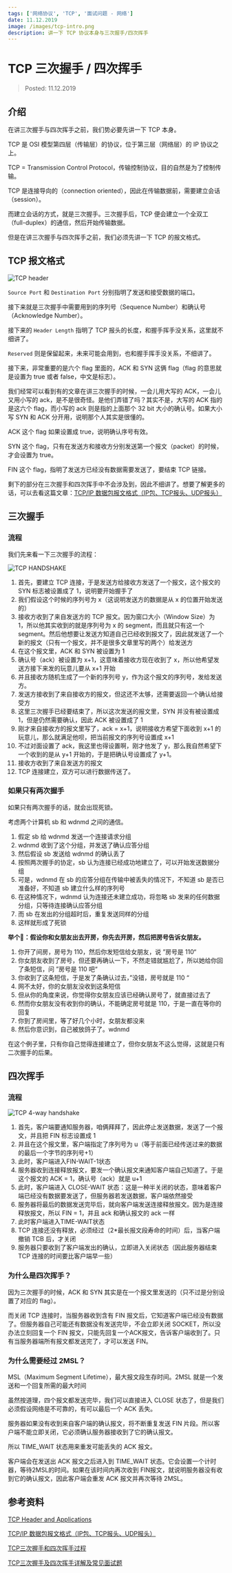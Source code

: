```yaml
---
tags: ['网络协议', 'TCP', '面试问题 - 网络']
date: 11.12.2019
image: /images/tcp-intro.png
description: 讲一下 TCP 协议本身与三次握手/四次挥手
---
```


# TCP 三次握手 / 四次挥手

> Posted: 11.12.2019

<Tag />

## 介绍

在讲三次握手与四次挥手之前，我们势必要先讲一下 TCP 本身。

TCP 是 OSI 模型第四层（传输层）的协议，位于第三层（网络层）的 IP 协议之上。

TCP = Transmission Control Protocol，传输控制协议，目的自然是为了控制传输。

TCP 是连接导向的（connection oriented），因此在传输数据前，需要建立会话（session）。

而建立会话的方式，就是三次握手。三次握手后，TCP 便会建立一个全双工（full-duplex）的通信，然后开始传输数据。

但是在讲三次握手与四次挥手之前，我们必须先讲一下 TCP 的报文格式。

## TCP 报文格式

![TCP header](/images/tcp-header.png)

`Source Port` 和 `Destination Port` 分别指明了发送和接受数据的端口。

接下来就是三次握手中需要用到的序列号（Sequence Number）和确认号（Acknowledge Number）。

接下来的 `Header Length` 指明了 TCP 报头的长度，和握手挥手没关系，这里就不细讲了。

`Reserved` 则是保留起来，未来可能会用到，也和握手挥手没关系，不细讲了。

接下来，非常重要的是六个 flag 里面的，ACK 和 SYN 这俩 flag（flag 的意思就是设置为 true 或者 false，中文是标志）。

我们经常可以看到有的文章在讲三次握手的时候，一会儿用大写的 ACK，一会儿又用小写的 ack，是不是很奇怪。是他们弄错了吗？其实不是，大写的 ACK 指的是这六个 flag，而小写的 ack 则是指的上面那个 32 bit 大小的确认号。如果大小写 SYN 和 ACK 分开用，说明那个人其实是很懂的。

ACK 这个 flag 如果设置成 true，说明确认序号有效。

SYN 这个 flag，只有在发送方和接收方分别发送第一个报文（packet）的时候，才会设置为 true。

FIN 这个 flag，指明了发送方已经没有数据需要发送了，要结束 TCP 链接。

剩下的部分在三次握手和四次挥手中不会涉及到，因此不细讲了。想要了解更多的话，可以去看这篇文章：[TCP/IP 数据包报文格式（IP包、TCP报头、UDP报头）](https://blog.51cto.com/lyhbwwk/2162568)


## 三次握手

### 流程

我们先来看一下三次握手的流程：

![TCP HANDSHAKE](/images/tcp-handshake.png)

1. 首先，要建立 TCP 连接，于是发送方给接收方发送了一个报文，这个报文的 SYN 标志被设置成了 1，说明要开始握手了
2. 我们假设这个时候的序列号为 x（这说明发送方的数据是从 x 的位置开始发送的）
3. 接收方收到了来自发送方的 TCP 报文。因为窗口大小（Window Size）为 1，所以他其实收到的就是序列号为 x 的 segment，而且就只有这一个 segment。然后他想要让发送方知道自己已经收到报文了，因此就发送了一个新的报文（只有一个报文，并不是很多文章里写的两个）给发送方
4. 在这个报文里，ACK 和 SYN 被设置为 1
5. 确认号（ack）被设置为 x+1，这意味着接收方现在收到了 x，所以他希望发送方接下来发的玩意儿要从 x+1 开始
6. 并且接收方随机生成了一个新的序列号 y，作为这个报文的序列号，发给发送方。
7. 发送方接收到了来自接收方的报文，但这还不太够，还需要返回一个确认给接受方
8. 这里三次握手已经要结束了，所以这次发送的报文里，SYN 并没有被设置成 1，但是仍然需要确认，因此 ACK 被设置成了 1
9. 刚才来自接收方的报文里写了，ack = x+1，说明接收方希望下面收到 x+1 的玩意儿，那么就满足他呗，把当前报文的序列号设置成 x+1
10. 不过对面设置了 ack，我这里也得设置啊，刚才他发了 y，那么我自然希望下一个收到的是从 y+1 开始的，于是把确认号设置成了 y+1。
11. 接收方收到了来自发送方的报文
12. TCP 连接建立，双方可以进行数据传送了。

### 如果只有两次握手

如果只有两次握手的话，就会出现死锁。

考虑两个计算机 sb 和 wdnmd 之间的通信。

1. 假定 sb 给 wdnmd 发送一个连接请求分组
2. wdnmd 收到了这个分组，并发送了确认应答分组
3. 然后假设 sb 发送给 wdnmd 的确认丢了
4. 按照两次握手的协定，sb 认为连接已经成功地建立了，可以开始发送数据分组
5. 可是，wdnmd 在 sb 的应答分组在传输中被丢失的情况下，不知道 sb 是否已准备好，不知道 sb 建立什么样的序列号
6. 在这种情况下，wdnmd 认为连接还未建立成功，将忽略 sb 发来的任何数据分组，只等待连接确认应答分组
7. 而 sb 在发出的分组超时后，重复发送同样的分组
8. 这样就形成了死锁

<span v-p>**举个🌰：假设你和女朋友出去开房，你先去开房，然后把房号告诉女朋友。**</span>

1. 你开了间房，房号为 110，然后你发短信给女朋友，说 ”房号是 110“
2. 你女朋友收到了房号，但还要再确认一下，不然走错就尴尬了，所以她给你回了条短信，问 ”房号是 110 吧“
3. 你收到了这条短信，于是发了条确认过去，”没错，房号就是 110 “
4. 网不太好，你的女朋友没收到这条短信
5. 但从你的角度来说，你觉得你女朋友应该已经确认房号了，就直接过去了
6. 然而你女朋友没有收到你的确认，不能确定房号就是 110，于是一直在等你的回复
7. 你到了房间里，等了好几个小时，女朋友都没来
8. 然后你意识到，自己被放鸽子了。wdnmd

在这个例子里，只有你自己觉得连接建立了，但你女朋友不这么觉得，这就是只有二次握手的后果。

## 四次挥手

### 流程

![TCP 4-way handshake](/images/tcp-handshake4.png)

1. 首先，客户端要通知服务器，咱俩拜拜了，因此停止发送数据，发送了一个报文，并且把 FIN 标志设置成 1
2. 并且在这个报文里，客户端指定了序列号为 u（等于前面已经传送过来的数据的最后一个字节的序列号+1）
3. 此时，客户端进入FIN-WAIT-1状态
4. 服务器收到连接释放报文，要发一个确认报文来通知客户端自己知道了。于是这个报文的 ACK = 1，确认号（ack）就是 u+1
5. 此时，客户端进入 CLOSE-WAIT 状态：这是一种半关闭的状态，意味着客户端已经没有数据要发送了，但服务器若发送数据，客户端依然接受
6. 服务器将最后的数据发送完毕后，就向客户端发送连接释放报文。因为是连接释放报文，所以 FIN = 1，并且 ack 和确认报文的 ack 一样
7. 此时客户端进入TIME-WAIT状态
8. TCP 连接还没有释放，必须经过（2*最长报文段寿命的时间）后，当客户端撤销 TCB 后，才关闭
9. 服务器只要收到了客户端发出的确认，立即进入关闭状态（因此服务器结束 TCP 连接的时间要比客户端早一些）

### 为什么是四次挥手？

因为三次握手的时候，ACK 和 SYN 其实是在一个报文里发送的（只不过是分别设置了对应的 flag）。

而关闭 TCP 连接时，当服务器收到含有 FIN 报文后，它知道客户端已经没有数据了。但服务器自己可能还有数据没有发送完毕，不会立即关闭 SOCKET，所以没办法立刻回复一个 FIN 报文，只能先回复一个ACK报文，告诉客户端收到了。只有当服务器端所有报文都发送完了，才可以发送 FIN。

### 为什么需要经过 2MSL？

MSL（Maximum Segment Lifetime），最大报文段生存时间。2MSL 就是一个发送和一个回复所需的最大时间

虽然按道理，四个报文都发送完毕，我们可以直接进入 CLOSE 状态了，但是我们必须假设网络是不可靠的，有可以最后一个 ACK 丢失。

服务器如果没有收到来自客户端的确认报文，将不断重复发送 FIN 片段。所以客户端不能立即关闭，它必须确认服务器接收到了它的确认报文。

所以 TIME_WAIT 状态用来重发可能丢失的 ACK 报文。

客户端会在发送出 ACK 报文之后进入到 TIME_WAIT 状态。它会设置一个计时器，等待2MSL的时间。如果在该时间内再次收到 FIN报文，就说明服务器没有收到它的确认报文，因此客户端会重发 ACK 报文并再次等待 2MSL。

## 参考资料

[TCP Header and Applications](https://www.udemy.com/course/complete-networking-fundamentals-course-ccna-start/learn/lecture/4485826#overview)

[TCP/IP 数据包报文格式（IP包、TCP报头、UDP报头）](https://blog.51cto.com/lyhbwwk/2162568)

[TCP三次握手和四次挥手过程](https://www.cnblogs.com/Andya/p/7272462.html)

[TCP三次握手及四次挥手详解及常见面试题](https://blog.csdn.net/ZWE7616175/article/details/80432486)

<Disqus />